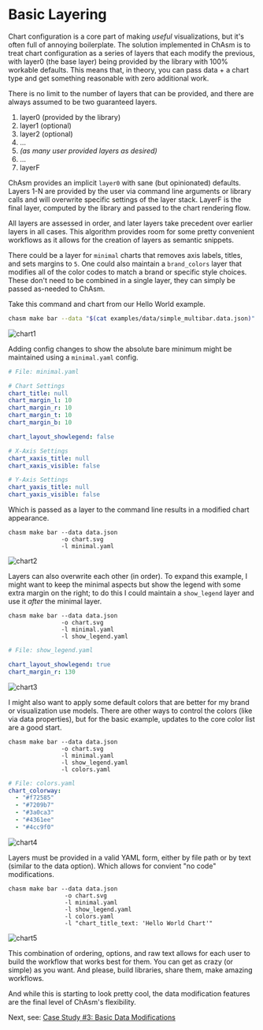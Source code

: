 # Basic Layering

Chart configuration is a core part of making _useful_ visualizations, but it's often full of annoying boilerplate. The solution implemented in ChAsm is to treat chart configuration as a series of layers that each modify the previous, with layer0 (the base layer) being provided by the library with 100% workable defaults. This means that, in theory, you can pass data + a chart type and get something reasonable with zero additional work. 

There is no limit to the number of layers that can be provided, and there are always assumed to be two guaranteed layers.

1. layer0 (provided by the library)
2. layer1 (optional)
3. layer2 (optional)
4. ...
5. _(as many user provided layers as desired)_
6. ...
7. layerF

ChAsm provides an implicit `layer0` with sane (but opinionated) defaults. Layers 1-N are provided by the user via command line arguments or library calls and will overwrite specific settings of the layer stack. LayerF is the final layer, computed by the library and passed to the chart rendering flow.

All layers are assessed in order, and later layers take precedent over earlier layers in all cases. This algorithm provides room for some pretty convenient workflows as it allows for the creation of layers as semantic snippets. 

There could be a layer for `minimal` charts that removes axis labels, titles, and sets margins to `5`. One could also maintain a `brand_colors` layer that modifies all of the color codes to match a brand or specific style choices. These don't need to be combined in a single layer, they can simply be passed as-needed to ChAsm.

Take this command and chart from our Hello World example.

```bash
chasm make bar --data "$(cat examples/data/simple_multibar.data.json)" -o chart.svg
```

![chart1](chart1.svg)

Adding config changes to show the absolute bare minimum might be maintained using a `minimal.yaml` config. 

```yaml
# File: minimal.yaml

# Chart Settings
chart_title: null
chart_margin_l: 10
chart_margin_r: 10
chart_margin_t: 10
chart_margin_b: 10

chart_layout_showlegend: false

# X-Axis Settings
chart_xaxis_title: null
chart_xaxis_visible: false

# Y-Axis Settings
chart_yaxis_title: null
chart_yaxis_visible: false
```

Which is passed as a layer to the command line results in a modified chart appearance.

```
chasm make bar --data data.json 
               -o chart.svg 
               -l minimal.yaml 
```

![chart2](chart2.svg)

Layers can also overwrite each other (in order). To expand this example, I might want to keep the minimal aspects but show the legend with some extra margin on the right; to do this I could maintain a `show_legend` layer and use it _after_ the minimal layer.

```
chasm make bar --data data.json 
               -o chart.svg 
               -l minimal.yaml 
               -l show_legend.yaml 
```

```yaml
# File: show_legend.yaml

chart_layout_showlegend: true
chart_margin_r: 130
```

![chart3](chart3.svg)

I might also want to apply some default colors that are better for my brand or visualization use models. There are other ways to control the colors (like via data properties), but for the basic example, updates to the core color list are a good start.

```
chasm make bar --data data.json 
               -o chart.svg 
               -l minimal.yaml 
               -l show_legend.yaml 
               -l colors.yaml
```

```yaml
# File: colors.yaml
chart_colorway:
  - "#f72585"
  - "#7209b7"
  - "#3a0ca3"
  - "#4361ee"
  - "#4cc9f0"
```

![chart4](chart4.svg)

Layers must be provided in a valid YAML form, either by file path or by text (similar to the data option). Which allows for convient "no code" modifications.

```
chasm make bar --data data.json 
                -o chart.svg 
                -l minimal.yaml 
                -l show_legend.yaml 
                -l colors.yaml 
                -l "chart_title_text: 'Hello World Chart'"
```

![chart5](chart5.svg)

This combination of ordering, options, and raw text allows for each user to build the workflow that works best for them. You can get as crazy (or simple) as you want. And please, build libraries, share them, make amazing workflows.

And while this is starting to look pretty cool, the data modification features are the final level of ChAsm's flexibility. 

Next, see: [Case Study #3: Basic Data Modifications](../003_data_mods/text.md)